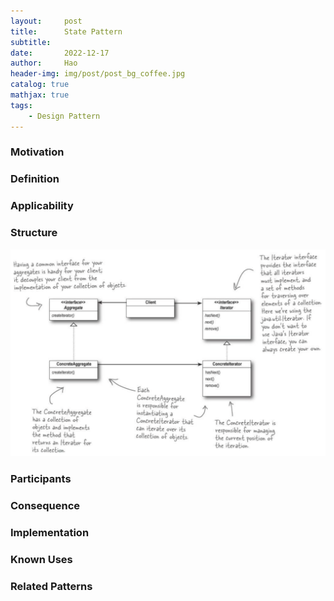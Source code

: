 ```yaml
---
layout:     post
title:      State Pattern
subtitle:   
date:       2022-12-17
author:     Hao
header-img: img/post/post_bg_coffee.jpg
catalog: true
mathjax: true
tags:
    - Design Pattern
---
```


### Motivation



### Definition


### Applicability


### Structure

![img](/img/DesignPattern/iterator.png)

### Participants


### Consequence

### Implementation

### Known Uses

### Related Patterns
